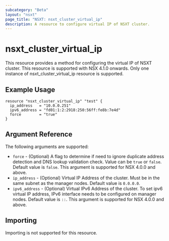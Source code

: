 ```yaml
---
subcategory: "Beta"
layout: "nsxt"
page_title: "NSXT: nsxt_cluster_virtual_ip"
description: A resource to configure virtual IP of NSXT cluster.
---
```


# nsxt_cluster_virtual_ip

This resource provides a method for configuring the virtual IP of NSXT cluster.
This resource is supported with NSX 4.1.0 onwards.
Only one instance of nsxt_cluster_virtual_ip resource is supported.

## Example Usage

```hcl
resource "nsxt_cluster_virtual_ip" "test" {
  ip_address   = "10.0.0.251"
  ipv6_address = "fd01:1:2:2918:250:56ff:fe8b:7e4d"
  force        = "true"
}
```

## Argument Reference

The following arguments are supported:

* `force` - (Optional) A flag to determine if need to ignore duplicate address detection and DNS lookup validation check. Value can be `true` or `false`. Default value is `false`. This argument is supported for NSX 4.0.0 and above.
* `ip_address` - (Optional) Virtual IP Address of the cluster. Must be in the same subnet as the manager nodes. Default value is `0.0.0.0`.
* `ipv6_address` - (Optional) Virtual IPv6 Address of the cluster. To set ipv6 virtual IP address, IPv6 interface needs to be configured on manager nodes. Default value is `::`. This argument is supported for NSX 4.0.0 and above.

## Importing

Importing is not supported for this resource.
